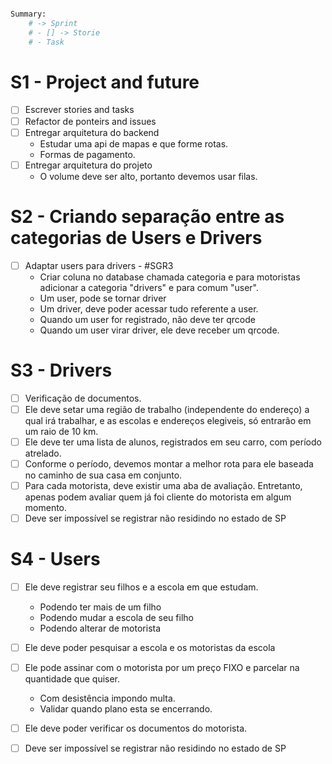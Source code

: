 ```bash

Summary:
    # -> Sprint
    # - [] -> Storie
    # - Task 

```

# S1 - Project and future

- [ ] Escrever stories and tasks 
- [ ] Refactor de ponteirs and issues
- [ ] Entregar arquitetura do backend 
    - Estudar uma api de mapas e que forme rotas.
    - Formas de pagamento.
- [ ] Entregar arquitetura do projeto
    - O volume deve ser alto, portanto devemos usar filas.

# S2 - Criando separação entre as categorias de Users e Drivers

- [ ] Adaptar users para drivers - #SGR3
    - Criar coluna no database chamada categoria e para motoristas adicionar a categoria "drivers" e para comum "user". 
    - Um user, pode se tornar driver
    - Um driver, deve poder acessar tudo referente a user.
    - Quando um user for registrado, não deve ter qrcode
    - Quando um user virar driver, ele deve receber um qrcode.

# S3 - Drivers

- [ ] Verificação de documentos.
- [ ] Ele deve setar uma região de trabalho (independente do endereço) a qual irá trabalhar, e as escolas e endereços elegiveis, só entrarão em um raio de 10 km.
- [ ] Ele deve ter uma lista de alunos, registrados em seu carro, com período atrelado.
- [ ] Conforme o período, devemos montar a melhor rota para ele baseada no caminho de sua casa em conjunto.
- [ ] Para cada motorista, deve existir uma aba de avaliação. Entretanto, apenas podem avaliar quem já foi cliente do motorista em algum momento.
- [ ] Deve ser impossível se registrar não residindo no estado de SP

# S4 - Users

- [ ] Ele deve registrar seu filhos e a escola em que estudam.
    - Podendo ter mais de um filho
    - Podendo mudar a escola de seu filho
    - Podendo alterar de motorista
- [ ] Ele deve poder pesquisar a escola e os motoristas da escola
- [ ] Ele pode assinar com o motorista por um preço FIXO e parcelar na quantidade que quiser.
    - Com desistência impondo multa.
    - Validar quando plano esta se encerrando.
- [ ] Ele deve poder verificar os documentos do motorista.
- [ ] Deve ser impossível se registrar não residindo no estado de SP




    